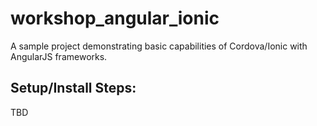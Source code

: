 # workshop_angular_ionic
A sample project demonstrating basic capabilities of Cordova/Ionic with AngularJS frameworks.

Setup/Install Steps:
--------------------
TBD
